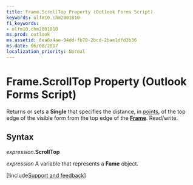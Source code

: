 ```yaml
---
title: Frame.ScrollTop Property (Outlook Forms Script)
keywords: olfm10.chm2001810
f1_keywords:
- olfm10.chm2001810
ms.prod: outlook
ms.assetid: 6ea6a4ae-94dd-fb70-2bcd-2bae1dfd3b36
ms.date: 06/08/2017
localization_priority: Normal
---
```



# Frame.ScrollTop Property (Outlook Forms Script)

Returns or sets a **Single** that specifies the distance, in [points](../language/glossary/vbe-glossary.md#point), of the top edge of the visible form from the top edge of the **[Frame](Outlook.frame.md)**. Read/write.


## Syntax

_expression_.**ScrollTop**

_expression_ A variable that represents a **Fame** object.

[!include[Support and feedback](~/includes/feedback-boilerplate.md)]